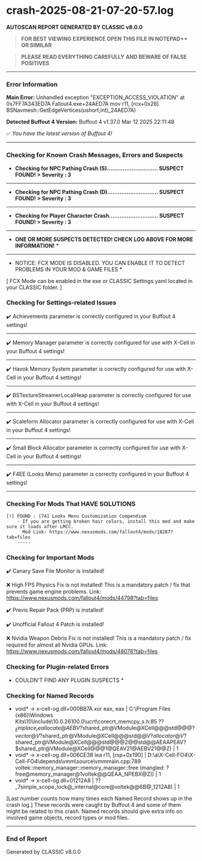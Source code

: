 # crash-2025-08-21-07-20-57.log
**AUTOSCAN REPORT GENERATED BY CLASSIC v8.0.0**

> **FOR BEST VIEWING EXPERIENCE OPEN THIS FILE IN NOTEPAD++ OR SIMILAR**

> **PLEASE READ EVERYTHING CAREFULLY AND BEWARE OF FALSE POSITIVES**

---

### Error Information

**Main Error:** Unhandled exception "EXCEPTION_ACCESS_VIOLATION" at 0x7FF7A343ED7A Fallout4.exe+24AED7A	mov r11, [rcx+0x28] 
  BSNavmesh::GetEdgeVertices(ushort,int)_24AED7A)

**Detected Buffout 4 Version:** Buffout 4 v1.37.0 Mar 12 2025 22:11:48

✅ *You have the latest version of Buffout 4!*

---

### Checking for Known Crash Messages, Errors and Suspects

- **Checking for NPC Pathing Crash (S)............................. SUSPECT FOUND! > Severity : 3** 

-----
- **Checking for NPC Pathing Crash (D)............................. SUSPECT FOUND! > Severity : 3** 

-----
- **Checking for Player Character Crash............................ SUSPECT FOUND! > Severity : 3** 

-----
* **ONE OR MORE SUSPECTS DETECTED! CHECK LOG ABOVE FOR MORE INFORMATION!** *

---

* NOTICE: FCX MODE IS DISABLED. YOU CAN ENABLE IT TO DETECT PROBLEMS IN YOUR MOD & GAME FILES * 

[ FCX Mode can be enabled in the exe or CLASSIC Settings.yaml located in your CLASSIC folder. ] 

### Checking for Settings-related Issues

✔️ Achievements parameter is correctly configured in your Buffout 4 settings! 

-----
✔️ Memory Manager parameter is correctly configured for use with X-Cell in your Buffout 4 settings!

-----
✔️ Havok Memory System parameter is correctly configured for use with X-Cell in your Buffout 4 settings!

-----
✔️ BSTextureStreamerLocalHeap parameter is correctly configured for use with X-Cell in your Buffout 4 settings!

-----
✔️ Scaleform Allocator parameter is correctly configured for use with X-Cell in your Buffout 4 settings!

-----
✔️ Small Block Allocator parameter is correctly configured for use with X-Cell in your Buffout 4 settings!

-----
✔️ F4EE (Looks Menu) parameter is correctly configured in your Buffout 4 settings! 

-----
### Checking For Mods That HAVE SOLUTIONS

```
[!] FOUND : [74] Looks Menu Customization Compendium
    - If you are getting broken hair colors, install this mod and make sure it loads after LMCC.
      Mod Link: https://www.nexusmods.com/fallout4/mods/18287?tab=files
    -----
```

### Checking for Important Mods


✔️ Canary Save File Monitor is installed!


❌ High FPS Physics Fix is not installed!
This is a mandatory patch / fix that prevents game engine problems.
Link: https://www.nexusmods.com/fallout4/mods/44798?tab=files



✔️ Previs Repair Pack (PRP) is installed!


✔️ Unofficial Fallout 4 Patch is installed!


❌ Nvidia Weapon Debris Fix is not installed!
This is a mandatory patch / fix required for almost all Nvidia GPUs.
Link: https://www.nexusmods.com/fallout4/mods/48078?tab=files


### Checking for Plugin-related Errors

* COULDN'T FIND ANY PLUGIN SUSPECTS *

### Checking for Named Records

- void* -> x-cell-og.dll+000BB7A	xor eax, eax |  C:\Program Files (x86)\Windows Kits\10\Include\10.0.26100.0\ucrt\corecrt_memcpy_s.h:85 ??$_Emplace_reallocate@AEBV?$shared_ptr@VModule@XCell@@@std@@@?$vector@V?$shared_ptr@VModule@XCell@@@std@@V?$allocator@V?$shared_ptr@VModule@XCell@@@std@@@2@@std@@AEAAPEAV?$shared_ptr@VModule@XCell@@@1@QEAV21@AEBV21@@Z) | 1
- void* -> x-cell-og.dll+006CE38	lea r11, [rsp+0x190] |  D:\a\X-Cell-FO4\X-Cell-FO4\depends\vmm\source\vmmmain.cpp:789 voltek::memory_manager::memory_manager::free (mangled: ?free@memory_manager@1voltek@@QEAA_NPEBX@Z)) | 1
- void* -> x-cell-og.dll+01212A8	 |  ??_7simple_scope_lock@_internal@core@voltek@@6B@_1212A8) | 1

[Last number counts how many times each Named Record shows up in the crash log.]
These records were caught by Buffout 4 and some of them might be related to this crash.
Named records should give extra info on involved game objects, record types or mod files.

---

### End of Report

Generated by CLASSIC v8.0.0
